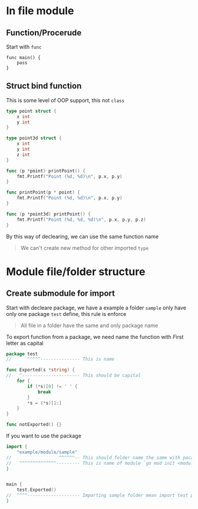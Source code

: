 # In file module

## Function/Procerude
Start with `func`

```
func main() {
    pass
}
```

## Struct bind function

This is some level of OOP support, this not `class`

```go
type point struct {
	x int
	y int
}

type point3d struct {
	x int
	y int
	z int
}

func (p *point) printPoint() {
	fmt.Printf("Point (%d, %d)\n", p.x, p.y)
}

func printPoint(p * point) {
	fmt.Printf("Point (%d, %d)\n", p.x, p.y)
}

func (p *point3d) printPoint() {
	fmt.Printf("Point (%d, %d, %d)\n", p.x, p.y, p.z)
}
```

By this way of declearing, we can use the same function name

> We can't create new method for other imported `type`

# Module file/folder structure

## Create submodule for import

Start with decleare package, we have a example a folder `sample` only have only one package `test` define, this rule is enforce

> All file in a folder have the same and only package name

To export function from a package, we need name the function with *F*irst letter as capital

```go
package test
//      ^^^^^--------------- This is name

func Exported(s *string) {
//   ^---------------------- This should be capital
	for {
		if (*s)[0] != ' ' {
			break
		}
		*s = (*s)[1:]
	}
}

func notExported() {}
```

If you want to use the package

```go
import {
    "example/module/sample"
//                  ^^^^^^-- This should folder name the same with pacakge name
//   ^^^^^^^^^^^^^^--------- This is name of module `go mod init <module name>`
}


main {
    test.Exported()
//  ^^^^-------------------- Importing sample folder mean import test package
}
```
